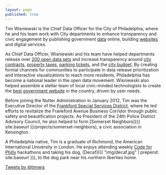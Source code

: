 ```yaml
---
layout: page
published: true
---
```



Tim Wisniewski is the Chief Data Officer for the City of Philadelphia, where he and his team work with City departments to enhance transparency and civic engagement by publishing government [data](http://www.phila.gov/data "Open Data Initiative") online, building [websites](https://alpha.phila.gov/about/ "About the Phila.gov Website Redesign") and digital services.

As Chief Data Officer, Wisniewski and his team have helped departments release over [200 open data sets](http://www.phila.gov/data/census/) and increase transparency around [city contracts](http://www.phila.gov/contracts/data), [property taxes](https://alpha.phila.gov/property/data/?resource=datalens), [parking tickets](https://data.phila.gov/view/hc2b-xbvz), and the [city budget](http://www.phila.gov/openbudget). By creating formal channels for communities to participate in data release prioritization and interactive visualizations to reach more residents, Philadelphia has become a national leader in the open data movement. Wisniewski also helped assemble a stellar team of local civic-minded technologists to create the [best government website](https://alpha.phila.gov/posts/tech/2015-12-23-intro-to-alpha-why-redesign-phila-gov/) in the country, driven by user needs.

Before joining the Nutter Administration in January 2012, Tim was the Executive Director of the [Frankford Special Services District](http://en.wikipedia.org/wiki/Frankford_Special_Services_District_of_Philadelphia), where he led efforts to revitalize the Frankford Avenue Business Corridor through public safety and beautification projects. As President of the 24th Police District Advisory Council, he also helped to form [Somerset Neighbors]({{ site.baseurl }}/projects/somerset-neighbors), a civic association in Kensington.

A Philadelphia native, Tim is a graduate of Richmond, the American International University in London. He enjoys attending weekly [Code for Philly](http://codeforphilly.org) hackathons and taking his dog, [Decaf]({{ "img/decaf.jpg" | prepend: site.baseurl }}), to the dog park near his northern liberties home.

<p><a class="twitter-timeline" href="https://twitter.com/timwis" data-widget-id="352484673072541697">Tweets by @timwis</a><br />
<script>// <![CDATA[
!function(d,s,id){var js,fjs=d.getElementsByTagName(s)[0],p=/^http:/.test(d.location)?'http':'https';if(!d.getElementById(id)){js=d.createElement(s);js.id=id;js.src=p+"://platform.twitter.com/widgets.js";fjs.parentNode.insertBefore(js,fjs);}}(document,"script","twitter-wjs");
// ]]&gt;</script></p>
